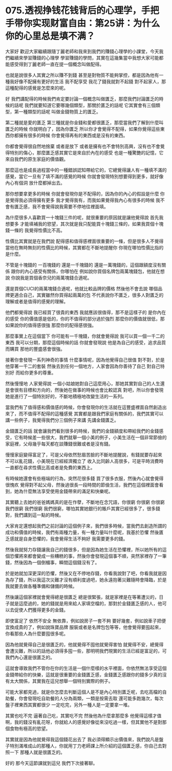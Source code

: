 # 075.透视挣钱花钱背后的心理学，手把手带你实现财富自由：第25讲：为什么你的心里总是填不满？

大家好 歡迎大家繼續跟隨丁麗老師和我來到我們的賺錢心理學的小課堂，今天我們繼續來學習賺錢的心理學 學習賺錢的學問，其實在這幾集當中我想大家可能都能感受得到丁麗老師一直在提一個概念叫做配得。

也就是說很多人其實之所以賺不到錢 甚至是對物質不能夠掌控，都是因為他有一種我好像不配擁有更好的生活 我不配享受 我花了錢我就對不起錢 對不起家人，那這種配得的感覺是怎麼來的呢。

好 我們講配得的時候我們肯定要討論一個概念叫做匱乏，那麼我們討論匱乏的時候的話呢 我們就要知道它要哪幾個類型，那關於匱乏的話呢 它其實會有三個類型，第一種類型的話呢 叫做金錢物質上的匱乏。

第二種就是愛的匱乏 第三種就是你金錢和愛都很匱乏，那麼當我們了解到什麼叫匱乏的時候 你就明白了，因為你匱乏 所以你才會覺得不配得，如果你覺得這些東西你都擁有很多的時候 你會覺得再有的東西或是沒有的東西。

你都會覺得很自然地捨棄 或者是放下 或者是擁有也不會特別高興，沒有也不會覺得特別的傷心，那麼匱乏感其實它是來自於內在的感受 也是一種驚艷的記憶，它來自我們的原生家庭的價值觀。

那麼這也是成長過程當中的一種錯誤認知帶給它的，它總覺得讓人有一種填不滿的感覺，當它一旦有了填不滿的感覺的時候 你就會發現特別想要得到更多，就好像內心有個洞 放什麼都掉出去。

那你想要拿更多的時候 你就會發現你是不配得的，因為你的內心的假設是什麼 你是覺得我必須得擁有更多 我才覺得我有，而我如果覺得我內心有很多的時候 我不會有匱乏感，我不會覺得說我需要不停地往裡面填。

為什麼很多人喜歡買一十塊錢三件的呢，就很重要的原因就是讓他覺得說 首先我想要多 才能填補我的慾望，其次就是我只配能買十塊錢三條的，如果我買個十塊錢一條的 我覺得性價比不高。

性價比其實就是在我們說 配得感和值得感裡面很重要的一條，但是很多人不覺得 當他在無時無刻的性價比的時候，其實都在不斷地提醒你 你現在哪怕性價比指的是什麼。

不管是十塊錢的 一百塊錢的 還是一千塊錢的 還是一萬塊錢的，這個跟額度沒有關係 跟你的內心感受有關係，你哪怕在 例如說你買個名牌包兩萬塊錢包，他就在想說 你說我是買個香奈兒的兩萬塊錢合適呢。

還是買個CUCI的兩萬塊錢合適呢，他就比較品牌的價格 然後他不會去說 哪個品牌更適合自己，其實雖然你買得起兩萬的包 不代表說你不匱乏，很多人對匱乏的理解或者是值得的感覺的理解。

他們都覺得說 我已經買了很貴的東西 我就應該很值得，那不是這樣子的 是你內在的感受 你的價值感是低的，你的不值得的部分過於強烈 那麼你的價值就很低，那如果說你的值得感很強 那麼你的配得感很強。

那麼事實上在這個當下 你可能有一千塊錢，你就會覺得說 我可以買一個一千二的東西 我可以分期，那麼這個時候的話 你就會發現說 他是為自己的感受，追求品質而購買 那他的豐盛感會很強。

接著你會發現一系列神奇的事情 什麼事情呢，因為他覺得自己很值 對不對，於是他穿著一千二的套裝 然後去到任何一個地方，人家會因為你善待了自己 對自己特別好 而給你更多的尊重。

然後慢慢地 人家覺得說 一個小姑娘她對自己這麼用心，那她其實對自己的人生還是會很有目標和方向的，然後她在做事的時候也會比較認真 對吧，所以你會發現她是進行了一個特別好的，不斷地積極地改變生活的一系列。

當我們有了值得感和價值感的時候，你會發現你的生活就在這豐盛裡面自然創造出來了，而不值得不配得的這種感覺 其實都是跟我們家庭有關係的，我們其實可以講一些例子，我覺得我們分三個例子來講 先講金錢匱乏。

金錢匱乏的話 就會讓我們看到很多的時候，我們的金錢額度和帶給我們的金錢感受，它有時候差一些很大，我們就舉一個小美的例子，小美生活在一個非常節儉的家庭裡，父母幾乎每天都在談賺錢很難或者是沒有錢。

慢慢家庭變得富足了，可是父母依然愁眉苦臉的不斷地提醒說，有錢就要存起來 不可以亂花錢，小美現在已經經濟獨立了 收入比同齡人高很多，可是平時消費時一直都在尋求性價比高或者是免費的東西上。

有時候她還會有些極端的行為，突然花很多錢 買了很多衣服，然後內心就會覺得很愧疚 覺得對不起父母，然後過很長一段時間的節儉生活，我們在這個裡面會看到，她為什麼無法享受使用金錢帶來的滿足和快樂呢。

其實聽上去她的爸爸媽媽真的是在作孽，不斷地在念咒語，你很窮 你很窮 你很窮 我們很窮 我們很窮 我們很窮，哪怕其實她銀行的賬戶其實已經很多了，很多錢 對，我們講到這一點的時候。

大家肯定還想起我們之前討論的這個例子來，我們很多時候，當我們去創造所謂的成功和價值的時候，我們有兩種力量，有一種力量叫什麼呢，我基於恐懼 然後匱乏感就是自身恐懼的，我會覺得生活不夠好 我需要更多的錢。

然後我就努力存錢讓我自己的錢很多，但是因為她生活在恐懼裡，所以她所有的這個恐懼將來都會變成一些糟糕的事，然後你會發現這個事不順，突然家裡存了一筆錢，然後因為一個倒楣事，瞬間這個錢沒有了。

於是她就加深更深的恐懼，然後又在不停地存錢，你看我說對了吧，你看我就是因為存了錢，所以我這次災難才沒有順利度過吧，她永遠抱著災難隨時會降臨，於是我就要去做各種準備和儲備的時候。

然後讓這個家裡就會覺得總是很匱乏 總是很緊張，就是家裡是在等著遭災的，日子就是這麼過的，她的錢就是用來給人家填空檔的，那對於金錢匱乏感的人，他可以去促使人們獲得更多的金錢。

即使富足了 依然不安全 無依靠，例如說房子一套不夠 要好幾套，例如說車子把便宜換成貴的了，例如說珠寶品牌 服裝或者是名牌包包等等，他會覺得要囤起來，你看那些人為什麼要囤很多呢。

因為他就覺得自己是很匱乏的，他就覺得不囤他就覺得害怕 就覺得不安，總覺得會遭災難，所以的話他必須得多囤一些，那明明我們現實的生活已經是富足的，可我們內心還是很匱乏的。

這就會導致我們不管你在你的生活是一個什麼樣的水平裡面，你依然無法享受這個金錢帶給你的快樂，這就是很重要的金錢匱乏感，金錢匱乏感跟你的錢多少真的沒有太大關係，其實我在這兒想舉一個特別實際的例子。

可能大家都見過，就是你怎麼去判斷這個人是不是內心特別匱乏呢，去吃高檔的自助餐，你會發現吃自助餐的人分為兩類，一類是按需去取 還可能多跑幾次，每次盤子裡東西其實都很少 一定吃完，另外一種人是一定要拿一堆。

其實也吃不完 逼著自己吃，其實吃不完 然後他為什麼拿那麼多 他覺得這樣才值啊，我的錢沒有亂花呀，你就給人的感覺好像從來沒吃過一樣，但其實他不是對那個食物有極高的慾望。

其實就是因為他就覺得我這個錢花出去了 我必須得顯示出價值來，我們說凡是盤子特別滿堆成山的那種人，你就用丁力老師課上所介紹的這個匱乏感，你自己去對照一下 那種人就是很匱乏的。

好的 那今天這節課就到這兒 我們下次接著聊。
